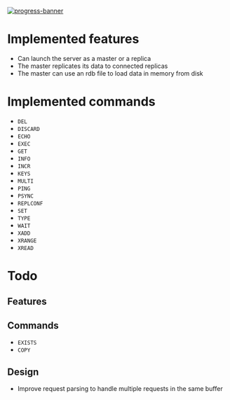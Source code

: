 [![progress-banner](https://backend.codecrafters.io/progress/redis/9541e44c-1cee-46fe-89d7-1a57b455fe2d)](https://app.codecrafters.io/users/codecrafters-bot?r=2qF)

# Implemented features

- Can launch the server as a master or a replica
- The master replicates its data to connected replicas
- The master can use an rdb file to load data in memory from disk

# Implemented commands

- `DEL`
- `DISCARD`
- `ECHO`
- `EXEC`
- `GET`
- `INFO`
- `INCR`
- `KEYS`
- `MULTI`
- `PING`
- `PSYNC`
- `REPLCONF`
- `SET`
- `TYPE`
- `WAIT`
- `XADD`
- `XRANGE`
- `XREAD`


# Todo

## Features

## Commands

- `EXISTS`
- `COPY`

## Design

- Improve request parsing to handle multiple requests in the same buffer
